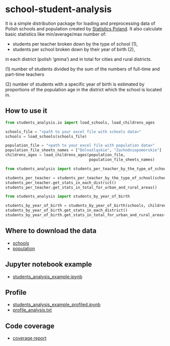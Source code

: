 # school-student-analysis

It is a simple distribution package for loading and preprocessing data of 
Polish schools and population created by [Statistics Poland](stat.gov.pl).
It also calculate basic statistics like min/average/max number of:
- students per teacher broken down by the type of school (1),
- students per school broken down by their year of birth (2),

in each district (polish ‘gmina’) and in total for cities and rural districts.

(1) number of students divided by the sum of the numbers of full-time
and part-time teachers

(2) number of students with a specific year of birth is estimated by 
proportions of the population age in the district
which the school is located in. 

## How to use it

```python
from students_analysis.io import load_schools, load_childrens_ages

schools_file = "<path to your excel file with schools data>"
schools = load_schools(schools_file)

population_file = "<path to your excel file with population data>"
population_file_sheets_names = ["Dolnośląskie", "Zachodniopomorskie"]
childrens_ages = load_childrens_ages(population_file,
                                     population_file_sheets_names)

from students_analysis import students_per_teacher_by_the_type_of_school

students_per_teacher = students_per_teacher_by_the_type_of_school(schools)
students_per_teacher.get_stats_in_each_district()
students_per_teacher.get_stats_in_total_for_urban_and_rural_areas()

from students_analysis import students_by_year_of_birth

students_by_year_of_birth = students_by_year_of_birth(schools, childrens_ages)
students_by_year_of_birth.get_stats_in_each_district()
students_by_year_of_birth.get_stats_in_total_for_urban_and_rural_areas()
```

## Where to download the data

- [schools](https://dane.gov.pl/pl/dataset/839,wykaz-szko-i-placowek-oswiatowych/resource/16251,wykaz-szkol-i-placowek-wg-stanu-na-30ix-2018-r/table)
- [population](https://stat.gov.pl/obszary-tematyczne/ludnosc/ludnosc/ludnosc-stan-i-struktura-oraz-ruch-naturalny-w-przekroju-terytorialnym-w-2018-r-stan-w-dniu-31-xii,6,25.html)

## Jupyter notebook example

- [students_analysis_example.ipynb](https://github.com/krzpiesiewicz/nypd2020z-school-students-analysis/blob/master/students_analysis_example.ipynb)

## Profile

- [students_analysis_example_profiled.ipynb](https://github.com/krzpiesiewicz/nypd2020z-school-students-analysis/blob/master/students_analysis_example_profiled.ipynb)
- [profile_analysis.txt](https://github.com/krzpiesiewicz/nypd2020z-school-students-analysis/blob/master/profile_analysis.txt)

## Code coverage

- [coverage report](https://students.mimuw.edu.pl/~kp385996/nypd/school_students_analysis_code_coverage/)
